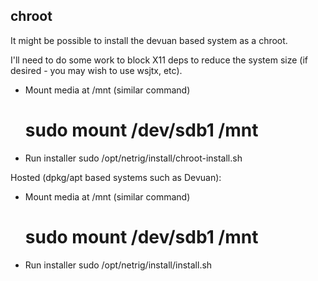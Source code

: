 chroot
------
It might be possible to install the devuan based system as a chroot.

I'll need to do some work to block X11 deps to reduce the system size (if
desired - you may wish to use wsjtx, etc).

* Mount media at /mnt (similar command)
	# sudo mount /dev/sdb1 /mnt

* Run installer
	sudo /opt/netrig/install/chroot-install.sh

Hosted (dpkg/apt based systems such as Devuan):
* Mount media at /mnt (similar command)
	# sudo mount /dev/sdb1 /mnt

* Run installer
	sudo /opt/netrig/install/install.sh
